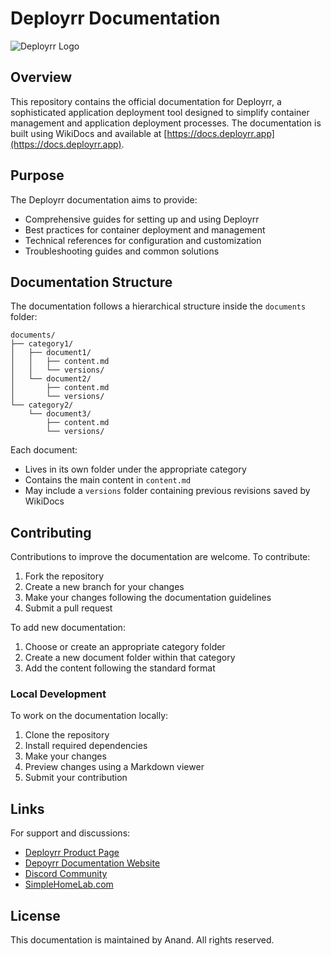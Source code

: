 # Deployrr Documentation

![Deployrr Logo](https://www.simplehomelab.com/images/2025/02/deployrr-logo.png)

## Overview

This repository contains the official documentation for Deployrr, a sophisticated application deployment tool designed to simplify container management and application deployment processes. The documentation is built using WikiDocs and available at [https://docs.deployrr.app](https://docs.deployrr.app).

## Purpose

The Deployrr documentation aims to provide:
- Comprehensive guides for setting up and using Deployrr
- Best practices for container deployment and management
- Technical references for configuration and customization
- Troubleshooting guides and common solutions

## Documentation Structure

The documentation follows a hierarchical structure inside the `documents` folder:

```
documents/
├── category1/
│   ├── document1/
│   │   ├── content.md
│   │   └── versions/
│   └── document2/
│       ├── content.md
│       └── versions/
└── category2/
    └── document3/
        ├── content.md
        └── versions/
```

Each document:
- Lives in its own folder under the appropriate category
- Contains the main content in `content.md`
- May include a `versions` folder containing previous revisions saved by WikiDocs

## Contributing

Contributions to improve the documentation are welcome. To contribute:

1. Fork the repository
2. Create a new branch for your changes
3. Make your changes following the documentation guidelines
4. Submit a pull request

To add new documentation:

1. Choose or create an appropriate category folder
2. Create a new document folder within that category
3. Add the content following the standard format

### Local Development

To work on the documentation locally:

1. Clone the repository
2. Install required dependencies
3. Make your changes
4. Preview changes using a Markdown viewer
5. Submit your contribution

## Links

For support and discussions:
- [Deployrr Product Page](https://www.deployrr.app)
- [Depoyrr Documentation Website](https://docs.deployrr.app)
- [Discord Community](https://www.simplehomelab.com/discord/)
- [SimpleHomeLab.com](https://www.simplehomelab.com)

## License

This documentation is maintained by Anand. All rights reserved.
